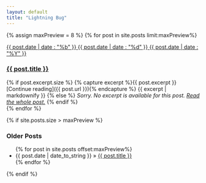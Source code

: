 ```yaml
---
layout: default
title: "Lightning Bug"
---
```

<!-- 
{{ site.posts.size }} posts found.
-->
{% assign maxPreview = 8 %}
{% for post in site.posts limit:maxPreview%}
<div id="post">
	<div class="post-date">
		<a href="{{ post.url }}">
			<div class="datebox">
				<span class="month">{{ post.date | date : "%b" }}</span>
				<span class="day">{{ post.date | date : "%d" }}</span>
				<span class="year">{{ post.date | date : "%Y" }}</span>
			</div>
		</a>
	</div>
	<h3><a href="{{ post.url }}">{{ post.title }}</a></h3>
	{% if post.excerpt.size %}
		{% capture excerpt %}{{ post.excerpt }} [Continue reading]({{ post.url }}){% endcapture %}
		{{ excerpt | markdownify }}
	{% else %}
	<i>Sorry. No excerpt is available for this post. <a href="{{ post.url }}">Read the whole post.</a></i>
	{% endif %}
</div>
{% endfor %}

{% if site.posts.size > maxPreview %}
<div id="post">
	<h3>Older Posts</h3>
	<ul id="older-posts">
	{% for post in site.posts offset:maxPreview%}
      <li><span class="older-post-date">{{ post.date | date_to_string }}</span> &raquo; <a href="{{ post.url }}">{{ post.title }}</a></li>
	{% endfor %}
	</ul>
</div>
{% endif %}